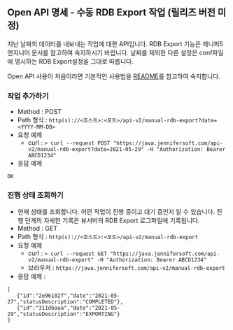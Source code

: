 ## Open API 명세 - 수동 RDB Export 작업 (릴리즈 버전 미정)

지난 날짜의 데이터를 내보내는 작업에 대한 API입니다. RDB Export 기능은 제니퍼5 엔지니어 문서를 참고하여 숙지하시기 바랍니다.
날짜를 제외한 다른 설정은 conf파일에 명시하는 RDB Export설정을 그대로 따릅니다. 

Open API 사용이 처음이라면 기본적인 사용법을 [README](/README.md)를 참고하여 숙지합니다.

### 작업 추가하기
- Method : POST
- Path 형식 : `http(s)://<호스트>:<포트>/api-v2/manual-rdb-export?date=<YYYY-MM-DD>`
- 요청 예제
  - curl : `> curl --request POST "https://java.jennifersoft.com/api-v2/manual-rdb-export?date=2021-05-29" -H "Authorization: Bearer ABCD1234"`
- 응답 예제
```
OK
```

### 진행 상태 조회하기
- 현재 상태를 조회합니다. 어떤 작업이 진행 중이고 대기 중인지 알 수 있습니다. 진행 단계의 자세한 기록은 뷰서버의 RDB Export 로그파일에 기록됩니다.
- Method : GET
- Path 형식 : `http(s)://<호스트>:<포트>/api-v2/manual-rdb-export`
- 요청 예제
  - curl : `> curl --request GET "https://java.jennifersoft.com/api-v2/manual-rdb-export" -H "Authorization: Bearer ABCD1234"`
  - 브라우저 : `https://java.jennifersoft.com/api-v2/manual-rdb-export`
- 응답 예제 : 
```
[
   {"id":"2e96102f","date":"2021-05-27","statusDescription":"COMPLETED"},
   {"id":"311d6aaa","date":"2021-05-29","statusDescription":"EXPORTING"}
]
```
